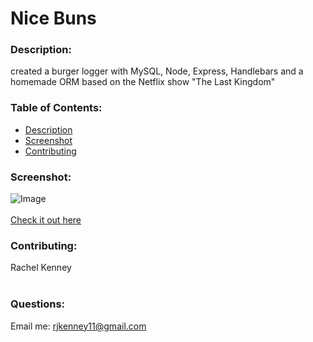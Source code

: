 # Nice Buns
  
### Description: 
created a burger logger with MySQL, Node, Express, Handlebars and a homemade ORM based on the Netflix show "The Last Kingdom"

### Table of Contents:
  - [Description](#description)
  - [Screenshot](#screenshot)
  - [Contributing](#contributing)


### Screenshot:
![Image](https://user-images.githubusercontent.com/74163812/112504488-39257680-8d62-11eb-8ea4-dc4959b72d3a.png)
<br />
<br />
<a href="https://intense-scrubland-85974.herokuapp.com/">Check it out here</a>

### Contributing:
Rachel Kenney<br />
<br />

### Questions:
Email me: rjkenney11@gmail.com<br />
<br />
 

